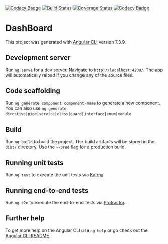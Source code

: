 [![Codacy Badge](https://api.codacy.com/project/badge/Grade/5f3595b9ac094cd0a4ffd2012bf916f1)](https://app.codacy.com/app/AymegikeLewok/DashBoard?utm_source=github.com&utm_medium=referral&utm_content=AymegikeLewok/DashBoard&utm_campaign=Badge_Grade_Settings)
[![Build Status](https://travis-ci.org/AymegikeLewok/DashBoard.svg?branch=master)](https://travis-ci.org/AymegikeLewok/DashBoard)
[![Coverage Status](https://coveralls.io/repos/github/AymegikeLewok/DashBoard/badge.svg?branch=master)](https://coveralls.io/github/AymegikeLewok/DashBoard?branch=master)
[![Codacy Badge](https://api.codacy.com/project/badge/Grade/68486b990e3b40beb1125e6763657a3d)](https://www.codacy.com/app/AymegikeLewok/DashBoard?utm_source=github.com&amp;utm_medium=referral&amp;utm_content=AymegikeLewok/DashBoard&amp;utm_campaign=Badge_Grade)

# DashBoard

This project was generated with [Angular CLI](https://github.com/angular/angular-cli) version 7.3.9.

## Development server

Run `ng serve` for a dev server. Navigate to `http://localhost:4200/`. The app will automatically reload if you change any of the source files.

## Code scaffolding

Run `ng generate component component-name` to generate a new component. You can also use `ng generate directive|pipe|service|class|guard|interface|enum|module`.

## Build

Run `ng build` to build the project. The build artifacts will be stored in the `dist/` directory. Use the `--prod` flag for a production build.

## Running unit tests

Run `ng test` to execute the unit tests via [Karma](https://karma-runner.github.io).

## Running end-to-end tests

Run `ng e2e` to execute the end-to-end tests via [Protractor](http://www.protractortest.org/).

## Further help

To get more help on the Angular CLI use `ng help` or go check out the [Angular CLI README](https://github.com/angular/angular-cli/blob/master/README.md).
